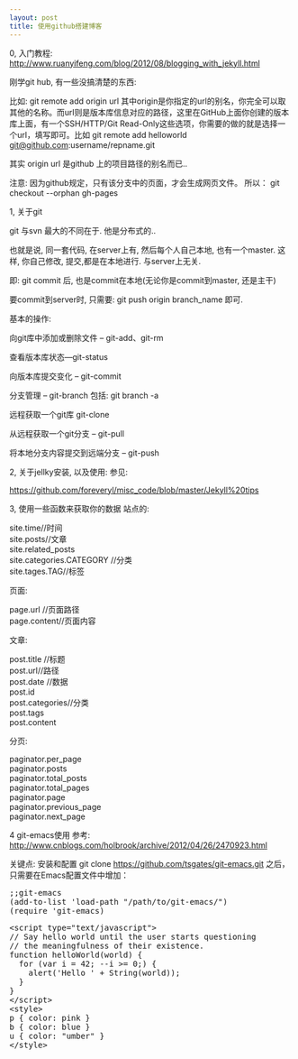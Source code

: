 ```yaml
---
layout: post
title: 使用github搭建博客
---
```



0, 入门教程:
http://www.ruanyifeng.com/blog/2012/08/blogging_with_jekyll.html

刚学git hub, 有一些没搞清楚的东西:

比如:
git remote add origin url 
其中origin是你指定的url的别名，你完全可以取其他的名称。而url则是版本库信息对应的路径，这里在GitHub上面你创建的版本库上面，有一个SSH/HTTP/Git Read-Only这些选项，你需要的做的就是选择一个url，填写即可。比如 
git remote add helloworld git@github.com:username/repname.git 

其实 origin url 是github 上的项目路径的别名而已..

注意:
因为github规定，只有该分支中的页面，才会生成网页文件。
所以：
git checkout --orphan gh-pages


1, 关于git

git 与svn 最大的不同在于. 他是分布式的.. 

也就是说, 同一套代码, 在server上有, 然后每个人自己本地, 也有一个master. 这样, 你自己修改, 提交,都是在本地进行. 与server上无关. 

即: git commit 后, 也是commit在本地(无论你是commit到master, 还是主干)

要commit到server时, 只需要: git push origin branch_name 即可. 


基本的操作:

向git库中添加或删除文件 – git-add、git-rm

查看版本库状态—git-status

向版本库提交变化 – git-commit

分支管理 – git-branch
包括:
git branch -a

远程获取一个git库 git-clone

从远程获取一个git分支 – git-pull

将本地分支内容提交到远端分支 – git-push

2, 关于jellky安装, 以及使用: 参见:

https://github.com/foreveryl/misc_code/blob/master/Jekyll%20tips


3, 使用一些函数来获取你的数据
站点的:

site.time//时间 <br/>
site.posts//文章 <br/>
site.related_posts <br/>
site.categories.CATEGORY //分类 <br/>
site.tages.TAG//标签 <br/>


页面:

page.url //页面路径 <br/>
page.content//页面内容 <br/>


文章:

post.title //标题 <br/>
post.url//路径 <br/>
post.date //数据 <br/>
post.id <br/>
post.categories//分类 <br/>
post.tags <br/>
post.content <br/>


分页:

paginator.per_page <br/>
paginator.posts <br/>
paginator.total_posts <br/>
paginator.total_pages <br/>
paginator.page <br/>
paginator.previous_page <br/>
paginator.next_page <br/>


<p/>
4 git-emacs使用
参考:
<a href="http://www.cnblogs.com/holbrook/archive/2012/04/26/2470923.html">http://www.cnblogs.com/holbrook/archive/2012/04/26/2470923.html</a>

关键点:
安装和配置
git clone https://github.com/tsgates/git-emacs.git 之后，只需要在Emacs配置文件中增加：

<pre class="prettyprint">
;;git-emacs
(add-to-list 'load-path "/path/to/git-emacs/")
(require 'git-emacs)
</pre>


<pre class="prettyprint lang-html linenums">
&lt;script type="text/javascript"&gt;
// Say hello world until the user starts questioning
// the meaningfulness of their existence.
function helloWorld(world) {
  for (var i = 42; --i &gt;= 0;) {
    alert('Hello ' + String(world));
  }
}
&lt;/script&gt;
&lt;style&gt;
p { color: pink }
b { color: blue }
u { color: "umber" }
&lt;/style&gt;
</pre>
